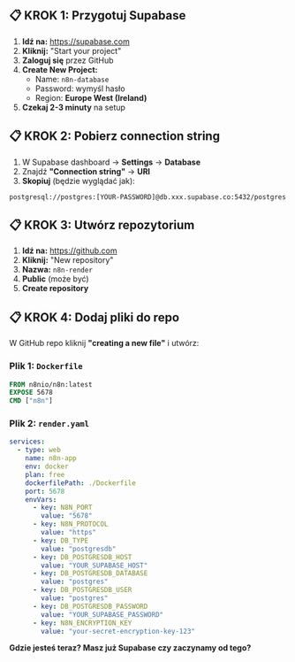 
## 📋 **KROK 1: Przygotuj Supabase**

1. **Idź na:** https://supabase.com
2. **Kliknij:** "Start your project" 
3. **Zaloguj się** przez GitHub
4. **Create New Project:**
   - Name: `n8n-database` 
   - Password: wymyśl hasło
   - Region: **Europe West (Ireland)**
5. **Czekaj 2-3 minuty** na setup

## 📋 **KROK 2: Pobierz connection string**

1. W Supabase dashboard → **Settings** → **Database**
2. Znajdź **"Connection string"** → **URI**
3. **Skopiuj** (będzie wyglądać jak):
```
postgresql://postgres:[YOUR-PASSWORD]@db.xxx.supabase.co:5432/postgres
```

## 📋 **KROK 3: Utwórz repozytorium**

1. **Idź na:** https://github.com
2. **Kliknij:** "New repository"
3. **Nazwa:** `n8n-render`
4. **Public** (może być)
5. **Create repository**

## 📋 **KROK 4: Dodaj pliki do repo**

W GitHub repo kliknij **"creating a new file"** i utwórz:

### **Plik 1: `Dockerfile`**
```dockerfile
FROM n8nio/n8n:latest
EXPOSE 5678
CMD ["n8n"]
```

### **Plik 2: `render.yaml`**
```yaml
services:
  - type: web
    name: n8n-app
    env: docker
    plan: free
    dockerfilePath: ./Dockerfile
    port: 5678
    envVars:
      - key: N8N_PORT
        value: "5678"
      - key: N8N_PROTOCOL
        value: "https"
      - key: DB_TYPE
        value: "postgresdb"
      - key: DB_POSTGRESDB_HOST
        value: "YOUR_SUPABASE_HOST"
      - key: DB_POSTGRESDB_DATABASE
        value: "postgres"
      - key: DB_POSTGRESDB_USER
        value: "postgres"
      - key: DB_POSTGRESDB_PASSWORD
        value: "YOUR_SUPABASE_PASSWORD"
      - key: N8N_ENCRYPTION_KEY
        value: "your-secret-encryption-key-123"
```

**Gdzie jesteś teraz? Masz już Supabase czy zaczynamy od tego?**
